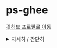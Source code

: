 # ps-ghee

[깃허브 프로필로 이동](https://github.com/GHeeJeon)

<details>
<summary>자세히 / 간단히</summary>
<div markdown="1"><br/>
  
`파이썬`을 사용합니다.  
`C언어`로 갈아탈지도 모릅니다.<br/><br/>

백준 풀이 및 __알고리즘__ 에 대해 다룹니다.
  
  
</div>
</details>


